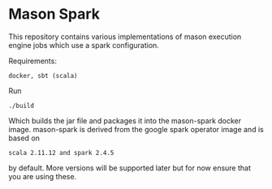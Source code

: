 
# Mason Spark

This repository contains various implementations of mason execution engine jobs which use a spark configuration.

Requirements: 

```
docker, sbt (scala)
```

Run 

```./build```

Which builds the jar file and packages it into the mason-spark docker image.   mason-spark is derived from the google spark operator image and is based on 

```scala 2.11.12 and spark 2.4.5 ```

by default.  More versions will be supported later but for now ensure that you are using these.